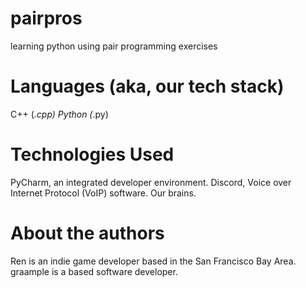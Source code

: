 # pairpros
learning python using pair programming exercises

# Languages (aka, our tech stack)
C++ (*.cpp)
Python (*.py)

# Technologies Used
PyCharm, an integrated developer environment.
Discord, Voice over Internet Protocol (VoIP) software.
Our brains.

# About the authors
Ren is an indie game developer based in the San Francisco Bay Area.
graample is a based software developer.

